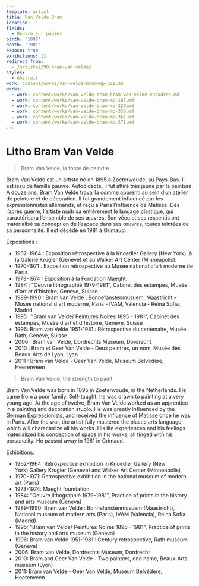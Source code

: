 ```yaml
---
template: artist
title: Van Velde Bram
location: ''
fields:
  - Oeuvre sur papier
birth: '1895'
death: '1981'
expose: true
exhibitions: []
redirect_from:
  - /artistes/90-bram-van-velde/
styles:
  - Abstrait
work: content/works/van-velde-bram-mp-361.md
works:
  - work: content/works/van-velde-bram-bram-van-velde-encadree.md
  - work: content/works/van-velde-bram-mp-167.md
  - work: content/works/van-velde-bram-mp-320.md
  - work: content/works/van-velde-bram-mp-350.md
  - work: content/works/van-velde-bram-mp-361.md
  - work: content/works/van-velde-bram-mp-371.md
---
```

# Litho Bram Van Velde

> Bram Van Velde, la force de peindre

Bram Van Velde est un artiste né en 1895 à Zoeterwoude, au Pays-Bas. Il est issu de famille pauvre. Autodidacte, il fut attiré très jeune par la peinture. A douze ans, Bram Van Velde travailla comme apprenti au sein d’un atelier de peinture et de décoration. Il fut grandement influencé par les expressionnistes allemands, et reçu à Paris l’influence de Matisse. Dès l’après guerre, l’artiste maîtrisa entièrement le langage plastique, qui caractérisera l’ensemble de ses œuvres. Son vécu et ses ressentis ont matérialisé sa conception de l’espace dans ses œuvres, toutes teintées de sa personnalité. Il est décédé en 1981 à Grimaud.

Expositions :

* 1962-1964 : Exposition rétrospective à la Knoedler Gallery (New York), à la Galerie Krugier (Genève) et au Walker Art Center (Minneapolis).
* 1970-1971 : Exposition rétrospective au Musée national d'art moderne de Paris.
* 1973-1974 : Exposition à la Fondation Maeght.
* 1984 : "Oeuvre lithographié 1979-1981", Cabinet des estampes, Musée d'art et d'histoire, Genève, Suisse.
* 1989-1990 : Bram van Velde : Bonnefanstenmusuem, Maastricht - Musée national d'art moderne, Paris - IVAM, Valencia - Reina Sofia, Madrid
* 1995 : "Bram van Velde/ Peintures Noires 1895 - 1981", Cabinet des estampes, Musée d'art et d'histoire, Genève, Suisse
* 1996: Bram van Velde 1951-1981 : Rétrospective du centenaire, Musée Rath, Genève, Suisse
* 2006 : Bram van Velde, Dordrechts Museum, Dordrecht
* 2010 : Bram et Geer Van Velde - Deux peintres, un nom, Musée des Beaux-Arts de Lyon, Lyon
* 2011 : Bram van Velde - Geer Van Velde, Museum Belvédère, Heerenveen

> Bram Van Velde, the strength to paint

Bram Van Velde was born in 1895 in Zoeterwoude, in the Netherlands. He came from a poor family. Self-taught, he was drawn to painting at a very young age. At the age of twelve, Bram Van Velde worked as an apprentice in a painting and decoration studio. He was greatly influenced by the German Expressionists, and received the influence of Matisse once he was in Paris. After the war, the artist fully mastered the plastic arts language, which will characterize all his works. His life experiences and his feelings materialized his conception of space in his works, all tinged with his personality. He passed away in 1981 in Grimaud.

Exhibitions:

* 1962-1964: Retrospective exhibition in Knoedler Gallery (New York),Gallery Krugier (Geneva) and Walker Art Center (Minneapolis)
* 1970-1971: Retrospective exhibition in the national museum of modern art (Paris)
* 1973-1974: Maeght foundation
* 1984: "Oeuvre lithographié 1979-1981", Practice of prints in the history and arts museum (Geneva)
* 1989-1990: Bram van Velde : Bonnefanstenmusuem (Maastricht), National museum of modern arts (Paris), IVAM (Valencia), Reina Sofia (Madrid)
* 1995: "Bram van Velde/ Peintures Noires 1895 - 1981", Practice of prints in the history and arts museum (Geneva)
* 1996: Bram van Velde 1951-1981 : Century retrospective, Rath museum (Geneva)
* 2006: Bram van Velde, Dordrechts Museum, Dordrecht
* 2010: Bram and Geer Van Velde - Two painters, one name, Beaux-Arts museum (Lyon)
* 2011: Bram van Velde - Geer Van Velde, Museum Belvédère, Heerenveen
